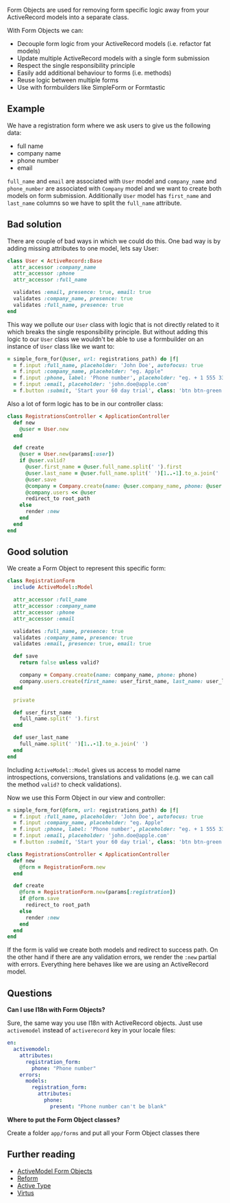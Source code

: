 Form Objects are used for removing form specific logic away from your ActiveRecord models into a separate class.

With Form Objects we can:  

  * Decouple form logic from your ActiveRecord models (i.e. refactor fat models)
  * Update multiple ActiveRecord models with a single form submission
  * Respect the single responsibility principle
  * Easily add additional behaviour to forms (i.e. methods)
  * Reuse logic between multiple forms
  * Use with formbuilders like SimpleForm or Formtastic

## Example

We have a registration form where we ask users to give us the following data:  

  * full name
  * company name
  * phone number
  * email

`full_name` and `email` are associated with `User` model and `company_name` and `phone_number` are associated with `Company` model and we want to create both models on form submission. Additionally `User` model has `first_name` and `last_name` columns so we have to split the `full_name` attribute.

## Bad solution

There are couple of bad ways in which we could do this. One bad way is by adding missing attributes to one model, lets say User:

```ruby
class User < ActiveRecord::Base
  attr_accessor :company_name
  attr_accessor :phone
  attr_accessor :full_name

  validates :email, presence: true, email: true
  validates :company_name, presence: true
  validates :full_name, presence: true
end
```

This way we pollute our `User` class with logic that is not directly related to it which breaks the single responsibility principle. But without adding this logic to our `User` class we wouldn't be able to use a formbuilder on an instance of `User` class like we want to:

```ruby
= simple_form_for(@user, url: registrations_path) do |f|
  = f.input :full_name, placeholder: 'John Doe', autofocus: true
  = f.input :company_name, placeholder: "eg. Apple"
  = f.input :phone, label: 'Phone number', placeholder: "eg. + 1 555 330-1212"
  = f.input :email, placeholder: 'john.doe@apple.com'
  = f.button :submit, 'Start your 60 day trial', class: 'btn btn-green'
```

Also a lot of form logic has to be in our controller class:

```ruby
class RegistrationsController < ApplicationController
  def new
    @user = User.new
  end

  def create
    @user = User.new(params[:user])
    if @user.valid?
      @user.first_name = @user.full_name.split(' ').first
      @user.last_name = @user.full_name.split(' ')[1..-1].to_a.join(' ')
      @user.save
      @company = Company.create(name: @user.company_name, phone: @user.phone)
      @company.users << @user
      redirect_to root_path
    else
      render :new
    end
  end
end
```

## Good solution

We create a Form Object to represent this specific form:

```ruby
class RegistrationForm
  include ActiveModel::Model

  attr_accessor :full_name
  attr_accessor :company_name
  attr_accessor :phone
  attr_accessor :email

  validates :full_name, presence: true
  validates :company_name, presence: true
  validates :email, presence: true, email: true

  def save
    return false unless valid?

    company = Company.create(name: company_name, phone: phone)
    company.users.create(first_name: user_first_name, last_name: user_last_name, email: email)
  end

  private

  def user_first_name
    full_name.split(' ').first
  end

  def user_last_name
    full_name.split(' ')[1..-1].to_a.join(' ')
  end
end
```

Including `ActiveModel::Model` gives us access to model name introspections, conversions, translations and validations (e.g. we can call the method `valid?` to check validations).

Now we use this Form Object in our view and controller:

```ruby
= simple_form_for(@form, url: registrations_path) do |f|
  = f.input :full_name, placeholder: 'John Doe', autofocus: true
  = f.input :company_name, placeholder: "eg. Apple"
  = f.input :phone, label: 'Phone number', placeholder: "eg. + 1 555 330-1212"
  = f.input :email, placeholder: 'john.doe@apple.com'
  = f.button :submit, 'Start your 60 day trial', class: 'btn btn-green'
```

```ruby
class RegistrationsController < ApplicationController
  def new
    @form = RegistrationForm.new
  end

  def create
    @form = RegistrationForm.new(params[:registration])
    if @form.save
      redirect_to root_path
    else
      render :new
    end
  end
end
```

If the form is valid we create both models and redirect to success path. On the other hand if there are any validation errors, we render the `:new` partial with errors. Everything here behaves like we are using an ActiveRecord model.

## Questions

**Can I use I18n with Form Objects?**

Sure, the same way you use I18n with ActiveRecord objects. Just use `activemodel` instead of `activerecord` key in your locale files:

```yml
en:
  activemodel:
    attributes:
      registration_form:
        phone: "Phone number"
    errors:
      models:
        registration_form:
          attributes:
            phone:
              present: "Phone number can't be blank"
```

**Where to put the Form Object classes?**

Create a folder `app/forms` and put all your Form Object classes there

## Further reading
  * [ActiveModel Form Objects](https://robots.thoughtbot.com/activemodel-form-objects)
  * [Reform](https://github.com/apotonick/reform)
  * [Active Type](https://github.com/makandra/active_type)
  * [Virtus](https://github.com/solnic/virtus)
